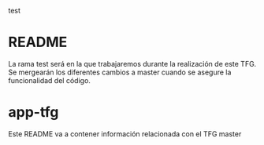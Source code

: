  test
# README

La rama test será en la que trabajaremos durante la realización de este TFG. Se mergearán los diferentes cambios a master cuando se asegure 
la funcionalidad del código.



# app-tfg

Este README va a contener información relacionada con el TFG 
 master
